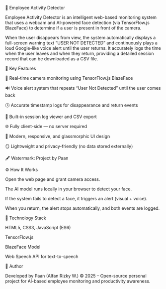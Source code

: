 🧠 Employee Activity Detector

Employee Activity Detector is an intelligent web-based monitoring system that uses a webcam and AI-powered face detection (via TensorFlow.js BlazeFace) to determine if a user is present in front of the camera.

When the user disappears from view, the system automatically displays a full-screen warning text “USER NOT DETECTED” and continuously plays a loud Google-like voice alert until the user returns.
It accurately logs the time when the user leaves and when they return, providing a detailed session record that can be downloaded as a CSV file.

🚀 Key Features

🎥 Real-time camera monitoring using TensorFlow.js BlazeFace

🔊 Voice alert system that repeats “User Not Detected” until the user comes back

🕒 Accurate timestamp logs for disappearance and return events

💾 Built-in session log viewer and CSV export

🌐 Fully client-side — no server required

🧊 Modern, responsive, and glassmorphic UI design

🪞 Lightweight and privacy-friendly (no data stored externally)

🖋️ Watermark: Project by Paan

⚙️ How It Works

Open the web page and grant camera access.

The AI model runs locally in your browser to detect your face.

If the system fails to detect a face, it triggers an alert (visual + voice).

When you return, the alert stops automatically, and both events are logged.

🧩 Technology Stack

HTML5, CSS3, JavaScript (ES6)

TensorFlow.js

BlazeFace Model

Web Speech API for text-to-speech

👤 Author

Developed by Paan (Alfan Rizky W.)
© 2025 – Open-source personal project for AI-based employee monitoring and productivity awareness.
